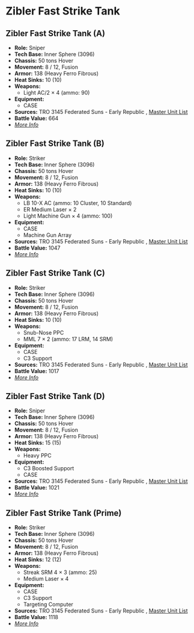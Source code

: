 # Zibler Fast Strike Tank 

## Zibler Fast Strike Tank (A) 

- **Role:** Sniper 
- **Tech Base:** Inner Sphere (3096) 
- **Chassis:** 50 tons Hover 
- **Movement:** 8 / 12, Fusion 
- **Armor:** 138 (Heavy Ferro Fibrous) 
- **Heat Sinks:** 10 (10) 
- **Weapons:** 
  - Light AC/2 × 4 (ammo: 90) 
- **Equipment:** 
  - CASE 
- **Sources:** TRO 3145 Federated Suns - Early Republic , [Master Unit List](http://masterunitlist.info/Unit/Details/6322) 
- **Battle Value:** 664 
- [*More Info*](zibler_fast_strike_tank/zibler_fast_strike_tank_a.md) 

## Zibler Fast Strike Tank (B) 

- **Role:** Striker 
- **Tech Base:** Inner Sphere (3096) 
- **Chassis:** 50 tons Hover 
- **Movement:** 8 / 12, Fusion 
- **Armor:** 138 (Heavy Ferro Fibrous) 
- **Heat Sinks:** 10 (10) 
- **Weapons:** 
  - LB 10-X AC (ammo: 10 Cluster, 10 Standard) 
  - ER Medium Laser × 2 
  - Light Machine Gun × 4 (ammo: 100) 
- **Equipment:** 
  - CASE 
  - Machine Gun Array 
- **Sources:** TRO 3145 Federated Suns - Early Republic , [Master Unit List](http://masterunitlist.info/Unit/Details/6323) 
- **Battle Value:** 1047 
- [*More Info*](zibler_fast_strike_tank/zibler_fast_strike_tank_b.md) 

## Zibler Fast Strike Tank (C) 

- **Role:** Striker 
- **Tech Base:** Inner Sphere (3096) 
- **Chassis:** 50 tons Hover 
- **Movement:** 8 / 12, Fusion 
- **Armor:** 138 (Heavy Ferro Fibrous) 
- **Heat Sinks:** 10 (10) 
- **Weapons:** 
  - Snub-Nose PPC 
  - MML 7 × 2 (ammo: 17 LRM, 14 SRM) 
- **Equipment:** 
  - CASE 
  - C3 Support 
- **Sources:** TRO 3145 Federated Suns - Early Republic , [Master Unit List](http://masterunitlist.info/Unit/Details/6324) 
- **Battle Value:** 1017 
- [*More Info*](zibler_fast_strike_tank/zibler_fast_strike_tank_c.md) 

## Zibler Fast Strike Tank (D) 

- **Role:** Sniper 
- **Tech Base:** Inner Sphere (3096) 
- **Chassis:** 50 tons Hover 
- **Movement:** 8 / 12, Fusion 
- **Armor:** 138 (Heavy Ferro Fibrous) 
- **Heat Sinks:** 15 (15) 
- **Weapons:** 
  - Heavy PPC 
- **Equipment:** 
  - C3 Boosted Support 
  - CASE 
- **Sources:** TRO 3145 Federated Suns - Early Republic , [Master Unit List](http://masterunitlist.info/Unit/Details/6325) 
- **Battle Value:** 1021 
- [*More Info*](zibler_fast_strike_tank/zibler_fast_strike_tank_d.md) 

## Zibler Fast Strike Tank (Prime) 

- **Role:** Striker 
- **Tech Base:** Inner Sphere (3096) 
- **Chassis:** 50 tons Hover 
- **Movement:** 8 / 12, Fusion 
- **Armor:** 138 (Heavy Ferro Fibrous) 
- **Heat Sinks:** 12 (12) 
- **Weapons:** 
  - Streak SRM 4 × 3 (ammo: 25) 
  - Medium Laser × 4 
- **Equipment:** 
  - CASE 
  - C3 Support 
  - Targeting Computer 
- **Sources:** TRO 3145 Federated Suns - Early Republic , [Master Unit List](http://masterunitlist.info/Unit/Details/6321) 
- **Battle Value:** 1118 
- [*More Info*](zibler_fast_strike_tank/zibler_fast_strike_tank_prime.md) 

